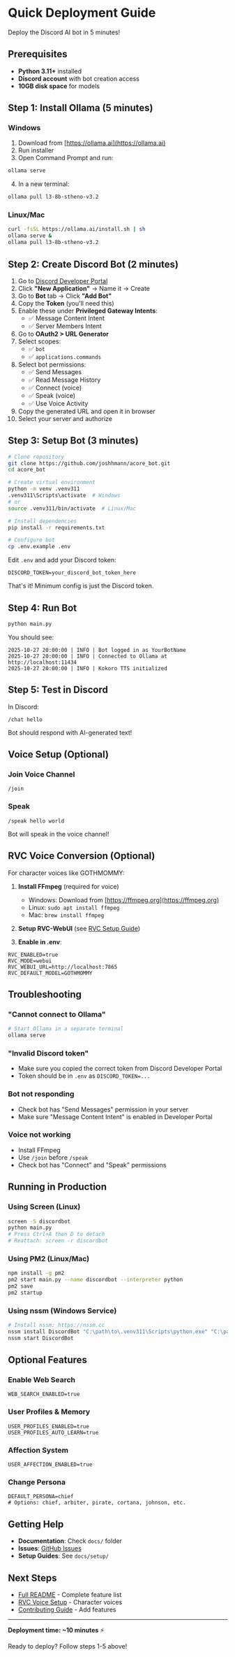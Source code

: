 # Quick Deployment Guide

Deploy the Discord AI bot in 5 minutes!

## Prerequisites

- **Python 3.11+** installed
- **Discord account** with bot creation access
- **10GB disk space** for models

## Step 1: Install Ollama (5 minutes)

### Windows
1. Download from [https://ollama.ai](https://ollama.ai)
2. Run installer
3. Open Command Prompt and run:
```bash
ollama serve
```
4. In a new terminal:
```bash
ollama pull l3-8b-stheno-v3.2
```

### Linux/Mac
```bash
curl -fsSL https://ollama.ai/install.sh | sh
ollama serve &
ollama pull l3-8b-stheno-v3.2
```

## Step 2: Create Discord Bot (2 minutes)

1. Go to [Discord Developer Portal](https://discord.com/developers/applications)
2. Click **"New Application"** → Name it → Create
3. Go to **Bot** tab → Click **"Add Bot"**
4. Copy the **Token** (you'll need this)
5. Enable these under **Privileged Gateway Intents**:
   - ✅ Message Content Intent
   - ✅ Server Members Intent
6. Go to **OAuth2 > URL Generator**
7. Select scopes:
   - ✅ `bot`
   - ✅ `applications.commands`
8. Select bot permissions:
   - ✅ Send Messages
   - ✅ Read Message History
   - ✅ Connect (voice)
   - ✅ Speak (voice)
   - ✅ Use Voice Activity
9. Copy the generated URL and open it in browser
10. Select your server and authorize

## Step 3: Setup Bot (3 minutes)

```bash
# Clone repository
git clone https://github.com/joshhmann/acore_bot.git
cd acore_bot

# Create virtual environment
python -m venv .venv311
.venv311\Scripts\activate  # Windows
# or
source .venv311/bin/activate  # Linux/Mac

# Install dependencies
pip install -r requirements.txt

# Configure bot
cp .env.example .env
```

Edit `.env` and add your Discord token:
```env
DISCORD_TOKEN=your_discord_bot_token_here
```

That's it! Minimum config is just the Discord token.

## Step 4: Run Bot

```bash
python main.py
```

You should see:
```
2025-10-27 20:00:00 | INFO | Bot logged in as YourBotName
2025-10-27 20:00:00 | INFO | Connected to Ollama at http://localhost:11434
2025-10-27 20:00:00 | INFO | Kokoro TTS initialized
```

## Step 5: Test in Discord

In Discord:
```
/chat hello
```

Bot should respond with AI-generated text!

## Voice Setup (Optional)

### Join Voice Channel
```
/join
```

### Speak
```
/speak hello world
```

Bot will speak in the voice channel!

## RVC Voice Conversion (Optional)

For character voices like GOTHMOMMY:

1. **Install FFmpeg** (required for voice)
   - Windows: Download from [https://ffmpeg.org](https://ffmpeg.org)
   - Linux: `sudo apt install ffmpeg`
   - Mac: `brew install ffmpeg`

2. **Setup RVC-WebUI** (see [RVC Setup Guide](docs/setup/RVC_INTEGRATION_COMPLETE.md))

3. **Enable in .env**:
```env
RVC_ENABLED=true
RVC_MODE=webui
RVC_WEBUI_URL=http://localhost:7865
RVC_DEFAULT_MODEL=GOTHMOMMY
```

## Troubleshooting

### "Cannot connect to Ollama"
```bash
# Start Ollama in a separate terminal
ollama serve
```

### "Invalid Discord token"
- Make sure you copied the correct token from Discord Developer Portal
- Token should be in `.env` as `DISCORD_TOKEN=...`

### Bot not responding
- Check bot has "Send Messages" permission in your server
- Make sure "Message Content Intent" is enabled in Developer Portal

### Voice not working
- Install FFmpeg
- Use `/join` before `/speak`
- Check bot has "Connect" and "Speak" permissions

## Running in Production

### Using Screen (Linux)
```bash
screen -S discordbot
python main.py
# Press Ctrl+A then D to detach
# Reattach: screen -r discordbot
```

### Using PM2 (Linux/Mac)
```bash
npm install -g pm2
pm2 start main.py --name discordbot --interpreter python
pm2 save
pm2 startup
```

### Using nssm (Windows Service)
```bash
# Install nssm: https://nssm.cc
nssm install DiscordBot "C:\path\to\.venv311\Scripts\python.exe" "C:\path\to\main.py"
nssm start DiscordBot
```

## Optional Features

### Enable Web Search
```env
WEB_SEARCH_ENABLED=true
```

### User Profiles & Memory
```env
USER_PROFILES_ENABLED=true
USER_PROFILES_AUTO_LEARN=true
```

### Affection System
```env
USER_AFFECTION_ENABLED=true
```

### Change Persona
```env
DEFAULT_PERSONA=chief
# Options: chief, arbiter, pirate, cortana, johnson, etc.
```

## Getting Help

- **Documentation**: Check `docs/` folder
- **Issues**: [GitHub Issues](https://github.com/joshhmann/acore_bot/issues)
- **Setup Guides**: See `docs/setup/`

## Next Steps

- [Full README](README.md) - Complete feature list
- [RVC Voice Setup](docs/setup/RVC_INTEGRATION_COMPLETE.md) - Character voices
- [Contributing Guide](CONTRIBUTING.md) - Add features

---

**Deployment time: ~10 minutes** ⚡

Ready to deploy? Follow steps 1-5 above!
